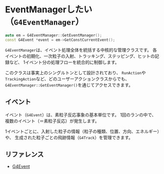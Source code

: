 # EventManagerしたい（``G4EventManager``）

```cpp
auto em = G4EventManager::GetEventManager();
const G4Event *event = em->GetConstCurrentEvent();
```

`G4EventManager`は、イベント処理全体を統括する中核的な管理クラスです。
各イベントの初期化、一次粒子の入射、トラッキング、ステッピング、ヒットの記録など、
1イベント分の処理フローを統合的に制御します。

このクラスは事実上のシングルトンとして設計されており、
`RunAction`や`TrackingAction`など、どのユーザーアクションクラスからでも、
`G4EventManager::GetEventManager()`を通じてアクセスできます。

## イベント

イベント（`G4Event`）は、素粒子反応事象の基本単位です。
1回のランの中で、複数のイベント（＝素粒子反応）が発生します。

1イベントごとに、入射した粒子の情報（粒子の種類、位置、方向、エネルギー）や、
生成された粒子ごとの飛跡情報（`G4Track`）を管理できます。

## リファレンス

- [G4Event](https://geant4.kek.jp/Reference/11.2.0/classG4EventManager.html)
